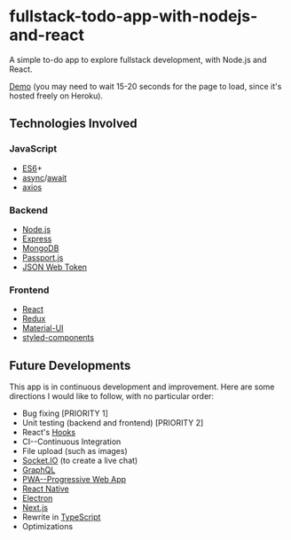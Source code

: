 # fullstack-todo-app-with-nodejs-and-react

A simple to-do app to explore fullstack development, with Node.js and React.

[Demo](https://alaneparisot-todo-nodejs-react.herokuapp.com) (you may need to wait 15-20 seconds for the page to load, since it's hosted freely on Heroku).

## Technologies Involved

### JavaScript

* [ES6](https://www.ecma-international.org/ecma-262/6.0/)+
* [async](https://developer.mozilla.org/en-US/docs/Web/JavaScript/Reference/Statements/async_function)/[await](https://developer.mozilla.org/en-US/docs/Web/JavaScript/Reference/Operators/await)
* [axios](https://github.com/axios/axios)

### Backend

* [Node.js](https://nodejs.org/)
* [Express](https://expressjs.com/)
* [MongoDB](https://www.mongodb.com/)
* [Passport.js](http://www.passportjs.org/)
* [JSON Web Token](https://jwt.io/)

### Frontend

* [React](https://reactjs.org/)
* [Redux](https://redux.js.org/)
* [Material-UI](https://material-ui.com/)
* [styled-components](https://www.styled-components.com/)

## Future Developments

This app is in continuous development and improvement. Here are some directions I would like to follow, with no particular order:

* Bug fixing [PRIORITY 1]
* Unit testing (backend and frontend) [PRIORITY 2]
* React's [Hooks](https://reactjs.org/docs/hooks-intro.html)
* CI--Continuous Integration
* File upload (such as images)
* [Socket.IO](https://socket.io/) (to create a live chat)
* [GraphQL](https://graphql.org/)
* [PWA--Progressive Web App](https://developer.mozilla.org/en-US/docs/Web/Apps/Progressive)
* [React Native](https://facebook.github.io/react-native/)
* [Electron](https://electronjs.org/)
* [Next.js](https://nextjs.org/)
* Rewrite in [TypeScript](https://www.typescriptlang.org/)
* Optimizations
